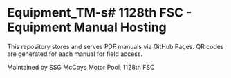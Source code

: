 # Equipment_TM-s# 1128th FSC - Equipment Manual Hosting

This repository stores and serves PDF manuals via GitHub Pages. QR codes are generated for each manual for field access.

Maintained by SSG McCoys Motor Pool, 1128th FSC
